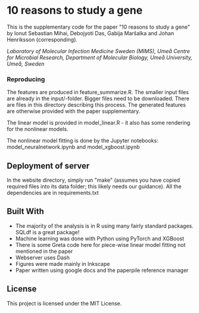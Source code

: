 # 10 reasons to study a gene

This is the supplementary code for the paper "10 reasons to study a gene" by
Ionut Sebastian Mihai, Debojyoti Das, Gabija Maršalka and Johan Henriksson (corresponding).

*Laboratory of Molecular Infection Medicine Sweden (MIMS), 
Umeå Centre for Microbial Research, Department of Molecular Biology, Umeå University, Umeå, Sweden*

### Reproducing

The features are produced in feature_summarize.R. The smaller input files are already in the input/-folder. Bigger files need to be downloaded. There are files in
this directory describing this process. The generated features are otherwise provided with the paper supplementary.

The linear model is provided in model_linear.R - it also has some rendering for the nonlinear models.

The nonlinear model fitting is done by the Jupyter notebooks: model_neuralnetwork.ipynb and model_xgboost.ipynb

## Deployment of server

In the website directory, simply run "make" (assumes you have copied required files into its data folder; this likely needs our guidance).
All the dependencies are in requirements.txt

## Built With

* The majority of the analysis is in R using many fairly standard packages. SQLdf is a great package!
* Machine learning was done with Python using PyTorch and XGBoost
* There is some Greta code here for piece-wise linear model fitting not mentioned in the paper
* Webserver uses Dash
* Figures were made mainly in Inkscape
* Paper written using google docs and the paperpile reference manager

## License

This project is licensed under the MIT License.
